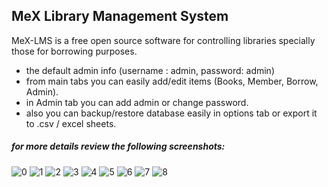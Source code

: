 ## MeX Library Management System
MeX-LMS is a free open source software for controlling libraries specially those for borrowing purposes.
- the default admin info (username : admin, password: admin)
- from main tabs you can easily add/edit items (Books, Member, Borrow, Admin).
- in Admin tab you can add admin  or change password.
- also you can backup/restore database easily in options tab or export it to .csv / excel sheets.

##### for more details review the following screenshots:

![0](https://cloud.githubusercontent.com/assets/8248759/16490514/55b0986a-3eda-11e6-9023-a6ac7e4adc70.png)
![1](https://cloud.githubusercontent.com/assets/8248759/16490523/5a9a6e14-3eda-11e6-9ac3-b36b7b094af2.png)
![2](https://cloud.githubusercontent.com/assets/8248759/16490520/598793bc-3eda-11e6-88b9-bc6c73bddd93.png)
![3](https://cloud.githubusercontent.com/assets/8248759/16490521/5a84bb28-3eda-11e6-8706-5bcceb709a1f.png)
![4](https://cloud.githubusercontent.com/assets/8248759/16490524/5ab8bf0e-3eda-11e6-8729-7746495f45ea.png)
![5](https://cloud.githubusercontent.com/assets/8248759/16490522/5a8c2412-3eda-11e6-88ea-f654668375f4.png)
![6](https://cloud.githubusercontent.com/assets/8248759/16490518/58f3ca6a-3eda-11e6-862f-dc0d257e7b90.png)
![7](https://cloud.githubusercontent.com/assets/8248759/16490525/5c430082-3eda-11e6-88db-1da1395c6813.png)
![8](https://cloud.githubusercontent.com/assets/8248759/16490528/5d0e712c-3eda-11e6-9116-1fa44bc10d13.png)